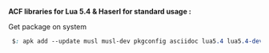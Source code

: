 
**ACF libraries for Lua 5.4 & Haserl for standard usage :**

Get package on system

 ```css
  $: apk add --update musl musl-dev pkgconfig asciidoc lua5.4 lua5.4-dev lua5.4-libs haserl-lua5.4
  ```
  
